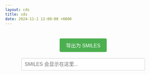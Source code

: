 ```yaml
---
layout: cds
title: cds
date: 2024-11-1 12:00:00 +0800
---
```


<style>

/* 导出按钮样式 */
.export-button {
    margin: 10px;
    padding: 10px 20px;
    background-color: #4CAF50;
    color: white;
    border: none;
    border-radius: 4px;
    cursor: pointer;
    font-size: 16px;
}

.export-button:hover {
    background-color: #45a049;
}

/* SMILES 输出框样式 */
#smilesOutput {
    width: 80%;
    max-width: 400px;
    padding: 10px;
    margin: 10px auto;
    border: 1px solid #ccc;
    border-radius: 4px;
    font-size: 16px;
}

/* 复制反馈信息样式 */
#copyFeedback {
    display: none;
    color: green;
    margin-top: 10px;
    font-size: 16px;
}

/* 响应式调整 */
@media (max-width: 800px) {
    #sketcher {
        max-width: 100%;
    }

    .export-button {
        padding: 8px 16px;
        font-size: 14px;
    }

    #smilesOutput {
        width: 90%;
        font-size: 14px;
    }

    #copyFeedback {
        font-size: 14px;
    }
}

@media (max-width: 500px) {
    #sketcher {
        max-width: 100%;
    }

    .export-button {
        padding: 6px 12px;
        font-size: 12px;
    }

    #smilesOutput {
        width: 95%;
        font-size: 12px;
    }

    #copyFeedback {
        font-size: 12px;
    }
}


</style>

<center>
    <div id="sketcherContainer">
        <canvas id="sketcher" width="500" height="300"></canvas>
    </div>
    <br>
    <button class="export-button" onclick="exportToSMILES()">导出为 SMILES</button>
    <br>
    <input type="text" id="smilesOutput" readonly placeholder="SMILES 会显示在这里...">
</center>

